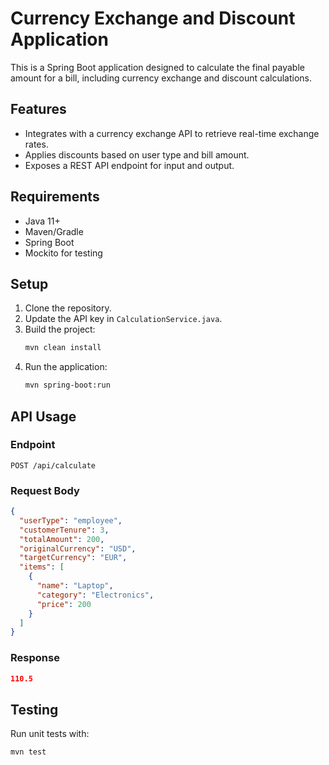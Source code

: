 # Currency Exchange and Discount Application

This is a Spring Boot application designed to calculate the final payable amount for a bill, including currency exchange and discount calculations.

## Features
- Integrates with a currency exchange API to retrieve real-time exchange rates.
- Applies discounts based on user type and bill amount.
- Exposes a REST API endpoint for input and output.

## Requirements
- Java 11+
- Maven/Gradle
- Spring Boot
- Mockito for testing

## Setup
1. Clone the repository.
2. Update the API key in `CalculationService.java`.
3. Build the project:
   ```bash
   mvn clean install
   ```
4. Run the application:
   ```bash
   mvn spring-boot:run
   ```

## API Usage
### Endpoint
`POST /api/calculate`

### Request Body
```json
{
  "userType": "employee",
  "customerTenure": 3,
  "totalAmount": 200,
  "originalCurrency": "USD",
  "targetCurrency": "EUR",
  "items": [
    {
      "name": "Laptop",
      "category": "Electronics",
      "price": 200
    }
  ]
}
```

### Response
```json
110.5
```

## Testing
Run unit tests with:
```bash
mvn test
```